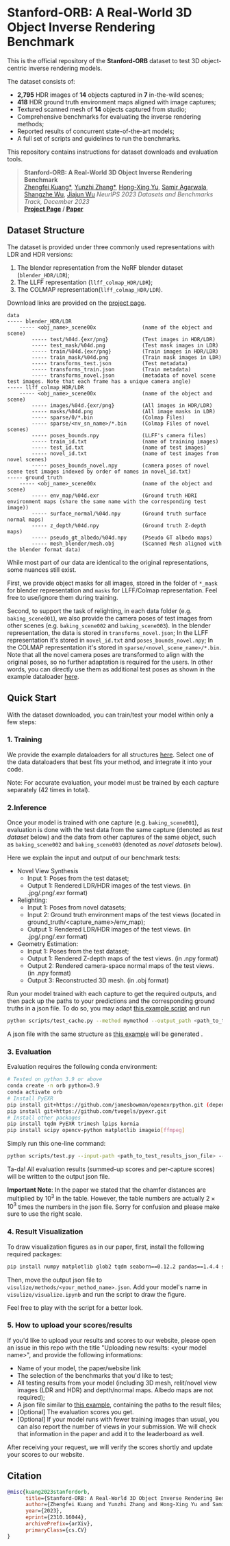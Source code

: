 # Stanford-ORB: A Real-World 3D Object Inverse Rendering Benchmark

This is the official repository of the <b>Stanford-ORB</b> dataset to test 3D object-centric inverse rendering models. 

The dataset consists of:

- __2,795__ HDR images of __14__ objects captured in __7__ in-the-wild scenes;
- __418__ HDR ground truth environment maps aligned with image captures;
- Textured scanned mesh of __14__ objects captured from studio;
- Comprehensive benchmarks for evaluating the inverse rendering methods;
- Reported results of concurrent state-of-the-art models;
- A full set of scripts and guidelines to run the benchmarks.

This repository contains instructions for dataset downloads and evaluation tools.



> __Stanford-ORB: A Real-World 3D Object Inverse Rendering Benchmark__  
>[Zhengfei Kuang*](https://zhengfeikuang.com), [Yunzhi Zhang*](https://ai.stanford.edu/~yzzhang/), [Hong-Xing Yu](https://kovenyu.com/), [Samir Agarwala](https://samiragarwala.github.io/), [Shangzhe Wu](https://elliottwu.com/), [Jiajun Wu](https://jiajunwu.com/)
> _NeurIPS 2023 Datasets and Benchmarks Track, December 2023_  
> __[Project Page](https://stanfordorb.github.io)&nbsp;/&nbsp;[Paper](https://arxiv.org/abs/2310.16044)__

## Dataset Structure

The dataset is provided under three commonly used representations with LDR and HDR versions: 
1. The blender representation from the NeRF blender dataset (`blender_HDR/LDR`);
2. The LLFF representation (`llff_colmap_HDR/LDR`);
3. The COLMAP representation(`llff_colmap_HDR/LDR`).

Download links are provided on the [project page](https://stanfordorb.github.io).

```
data	
----- blender_HDR/LDR		
    ----- <obj_name>_scene00x               (name of the object and scene)
        ----- test/%04d.{exr/png}           (Test images in HDR/LDR)	
        ----- test_mask/%04d.png            (Test mask images in LDR)	
        ----- train/%04d.{exr/png}          (Train images in HDR/LDR)	
        ----- train_mask/%04d.png           (Train mask images in LDR)	
        ----- transforms_test.json          (Test metadata)	
        ----- transforms_train.json         (Train metadata)	
        ----- transforms_novel.json         (metadata of novel scene test images. Note that each frame has a unique camera angle)				
----- llff_colmap_HDR/LDR
    ----- <obj_name>_scene00x               (name of the object and scene)
        ----- images/%04d.{exr/png}         (All images in HDR/LDR)
        ----- masks/%04d.png                (All image masks in LDR)
        ----- sparse/0/*.bin                (Colmap Files)	
        ----- sparse/<nv_sn_name>/*.bin     (Colmap Files of novel scenes)	
        ----- poses_bounds.npy              (LLFF's camera files)	
        ----- train_id.txt                  (name of training images)	
        ----- test_id.txt                   (name of test images)	
        ----- novel_id.txt                  (name of test images from novel scenes)	
        ----- poses_bounds_novel.npy        (camera poses of novel scene test images indexed by order of names in novel_id.txt)					
----- ground_truth
    ----- <obj_name>_scene00x               (name of the object and scene)	
        ----- env_map/%04d.exr              (Ground truth HDRI environment maps (share the same name with the corresponding test image))
        ----- surface_normal/%04d.npy       (Ground truth surface normal maps)
        ----- z_depth/%04d.npy              (Ground truth Z-depth maps)
        ----- pseudo_gt_albedo/%04d.npy     (Pseudo GT albedo maps)
        ----- mesh_blender/mesh.obj         (Scanned Mesh aligned with the blender format data)
```

While most part of our data are identical to the original representations, some nuances still exist.

First, we provide object masks for all images, stored in the folder of ``*_mask`` for blender representation and ``masks`` for LLFF/Colmap representation. Feel free to use/ignore them during training.

Second, to support the task of relighting, in each data folder (e.g. `baking_scene001`), we also provide the camera poses of test images from other scenes (e.g. `baking_scene002` and `baking_scene003`). In the blender representation, the data is stored in ``transforms_novel.json``; In the LLFF representation it's stored in ``novel_id.txt`` and ``poses_bounds_novel.npy``; In the COLMAP representation it's stored in ``sparse/<novel_scene_name>/*.bin``. Note that all the novel camera poses are transformed to align with the original poses, so no further adaptation is required for the users. In other words, you can directly use them as additional test poses as shown in the example dataloader [here](https://github.com/StanfordORB/Stanford-ORB/blob/9a559af9de855a0f37f96dd2670c9a5f970e22c0/orb/datasets/mymethod.py#L323). 

## Quick Start

With the dataset downloaded, you can train/test your model within only a few steps:

### 1. Training

We provide the example dataloaders for all structures [here](./orb/datasets/mymethod.py). Select one of the data dataloaders that best fits your method, and integrate it into your code. 

Note: For accurate evaluation, your model must be trained by each capture separately (42 times in total). 

### 2.Inference

Once your model is trained with one capture (e.g. `baking_scene001`), 
evaluation is done with the test data from the same capture (denoted as <i>test dataset</i> below) 
and the data from other captures of the same object, such as `baking_scene002` and `baking_scene003` (denoted as <i>novel datasets</i> below).

Here we explain the input and output of our benchmark tests:

- Novel View Synthesis
  - Input 1: Poses from the test dataset;
  - Output 1: Rendered LDR/HDR images of the test views. (in .jpg/.png/.exr format)
- Relighting: 
  - Input 1: Poses from novel datasets;
  - Input 2: Ground truth environment maps of the test views (located in ground_truth/<capture_name>/env_map);
  - Output 1: Rendered LDR/HDR images of the test views. (in .jpg/.png/.exr format)
- Geometry Estimation: 
  - Input 1: Poses from the test dataset;
  - Output 1: Rendered Z-depth maps of the test views. (in .npy format)
  - Output 2: Rendered camera-space normal maps of the test views. (in .npy format)
  - Output 3: Reconstructed 3D mesh. (in .obj format)

Run your model trained with each capture to get the required outputs, and then pack up the paths to your predictions and the corresponding ground truths in a json file.
To do so, you may adapt [this example script](./orb/pipelines/mymethod.py) and run 
```bash
python scripts/test_cache.py --method mymethod --output_path <path_to_test_results_json_file> 
```
A json file with the same structure as [this example](./examples/test/mymethod.json) will be generated
.

### 3. Evaluation

Evaluation requires the following conda environment:
```bash
# Tested on python 3.9 or above
conda create -n orb python=3.9
conda activate orb
# Install PyEXR
pip install git+https://github.com/jamesbowman/openexrpython.git (dependency) # or try `conda install -c conda-forge openexr-python`
pip install git+https://github.com/tvogels/pyexr.git
# Install other packages
pip install tqdm PyEXR trimesh lpips kornia
pip install scipy opencv-python matplotlib imageio[ffmpeg]
```

Simply run this one-line command:
```bash
python scripts/test.py --input-path <path_to_test_results_json_file> --output-path <path_to_test_scores_json_file> --scenes full
```

Ta-da! All evaluation results (summed-up scores and per-capture scores) will be written to the output json file.

<b>Important Note</b>: In the paper we stated that the chamfer distances are multiplied by $10^3$ in the table. However, the table numbers are actually $2 \times 10^3$ times the numbers in the json file. Sorry for confusion and please make sure to use the right scale.

### 4. Result Visualization
To draw visualization figures as in our paper, first, install the following required packages:
```bash
pip install numpy matplotlib glob2 tqdm seaborn==0.12.2 pandas==1.4.4 scipy==1.9.1 
```
Then, move the output json file to `visulize/methods/<your_method_name>.json`.
Add your model's name in `visulize/visualize.ipynb` and run the script to draw the figure.

Feel free to play with the script for a better look.

### 5. How to upload your scores/results
If you'd like to upload your results and scores to our website, please open an issue in this repo with the title "Uploading new results: \<your model name\>", and provide the following informations:

* Name of your model, the paper/website link
* The selection of the benchmarks that you'd like to test;
* All testing results from your model (including 3D mesh, relit/novel view images (LDR and HDR) and depth/normal maps. Albedo maps are not required);
* A json file similar to [this example](./examples/test/mymethod.json), containing the paths to the result files;
* [Optional] The evaluation scores you get.
* [Optional] If your model runs with fewer training images than usual, you can also report the number of views in your submission. We will check that information in the paper and add it to the leaderboard as well.

After receiving your request, we will verify the scores shortly and update your scores to our website.


## Citation

```bibtex
@misc{kuang2023stanfordorb,
      title={Stanford-ORB: A Real-World 3D Object Inverse Rendering Benchmark}, 
      author={Zhengfei Kuang and Yunzhi Zhang and Hong-Xing Yu and Samir Agarwala and Shangzhe Wu and Jiajun Wu},
      year={2023},
      eprint={2310.16044},
      archivePrefix={arXiv},
      primaryClass={cs.CV}
}
```




